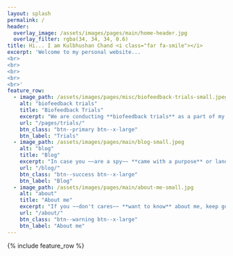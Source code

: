```yaml
---
layout: splash
permalink: /
header:
  overlay_image: /assets/images/pages/main/home-header.jpg
  overlay_filter: rgba(34, 34, 34, 0.6)
title: Hi... I am Kulbhushan Chand <i class="far fa-smile"></i>
excerpt: 'Welcome to my personal website...
<br>
<br>
<br>
<br>
<br>'
feature_row:
  - image_path: /assets/images/pages/misc/biofeedback-trials-small.jpeg
    alt: "biofeedback trials"
    title: "Biofeedback Trials"
    excerpt: "We are conducting **biofeedback trials** as a part of my PhD research. In case you are the **participant** or want to know about the trials, click below to know more..."
    url: "/pages/trials/"
    btn_class: "btn--primary btn--x-large"
    btn_label: "Trials"
  - image_path: /assets/images/pages/main/blog-small.jpeg
    alt: "blog"
    title: "Blog"
    excerpt: "In case you ~~are a spy~~ **came with a purpose** or landed on this website ~~mistakenly~~ **out of curiosity**, I recommend reading the articles in my blog..."
    url: "/blog/"
    btn_class: "btn--success btn--x-large"
    btn_label: "Blog"
  - image_path: /assets/images/pages/main/about-me-small.jpg
    alt: "about"
    title: "About me"
    excerpt: "If you ~~don't cares~~ **want to know** about me, keep going... There are a lot of topics from different fields, we can discuss about or collaborate on projects." 
    url: "/about/"
    btn_class: "btn--warning btn--x-large"
    btn_label: "About me"
---
```


{% include feature_row %}